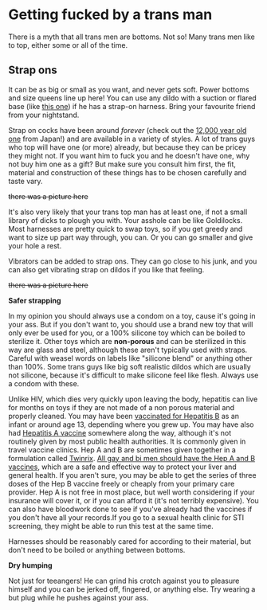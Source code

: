 # Getting fucked by a trans man

There is a myth that all trans men are bottoms. Not so! Many trans men like to top, either some or all of the time.

## Strap ons

It can be as big or small as you want, and never gets soft. Power bottoms and size queens line up here! You can use any dildo with a suction or flared base (like [this one](http://www.priape.com/en/king-cock-10-dildo-with-balls.html)) if he has a strap-on harness. Bring your favourite friend from your nightstand.

Strap on cocks have been around _forever_ (check out the [12,000 year old one](http://www.thatposition.com/blog/august-2014/history-of-strap-on-sex) from Japan!) and are available in a variety of styles. A lot of trans guys who top will have one (or more) already, but because they can be pricey they might not. If you want him to fuck you and he doesn't have one, why not buy him one as a gift? But make sure you consult him first, the fit, material and construction of these things has to be chosen carefully and taste vary.

~~there was a picture here~~

It's also very likely that your trans top man has at least one, if not a small library of dicks to plough you with. Your asshole can be like Goldilocks. Most harnesses are pretty quick to swap toys, so if you get greedy and want to size up part way through, you can. Or you can go smaller and give your hole a rest.

Vibrators can be added to strap ons. They can go close to his junk, and you can also get vibrating strap on dildos if you like that feeling.

~~there was a picture here~~

**Safer strapping**

In my opinion you should always use a condom on a toy, cause it's going in your ass. But if you don't want to, you should use a brand new toy that will only ever be used for you, or a 100% silicone toy which can be boiled to sterilize it. Other toys which are **non-porous** and can be sterilized in this way are glass and steel, although these aren't typically used with straps. Careful with weasel words on labels like "silicone blend" or anything other than 100%. Some trans guys like big soft realistic dildos which are usually not silicone, because it's difficult to make silicone feel like flesh. Always use a condom with these.

Unlike HIV, which dies very quickly upon leaving the body, hepatitis can live for months on toys if they are not made of a non porous material and properly cleaned. You may have been <a href="http://www.cdc.gov/vaccines/vpd-vac/hepb/">vaccinated for Hepatitis B</a> as an infant or around age 13, depending where you grew up. You may have also had [Hepatitis A vaccine](http://www.cdc.gov/vaccines/vpd-vac/hepa/default.htm) somewhere along the way, although it's not routinely given by most public health authorities. It is commonly given in travel vaccine clinics. Hep A and B are sometimes given together in a formulation called [Twinrix](http://www.polaristravelclinic.ca/why-should-i-bother-getting-a-twinrix-shot/). [All gay and bi men should have the Hep A and B vaccines](http://www.cdc.gov/hepatitis/Populations/PDFs/HepGay-FactSheet.pdf), which are a safe and effective way to protect your liver and general health. If you aren't sure, you may be able to get the series of three doses of the Hep B vaccine freely or cheaply from your primary care provider. Hep A is not free in most place, but well worth considering if your insurance will cover it, or if you can afford it (it's not terribly expensive). You can also have bloodwork done to see if you've already had the vaccines if you don't have all your records.If you go to a sexual health clinic for STI screening, they might be able to run this test at the same time.

Harnesses should be reasonably cared for according to their material, but don't need to be boiled or anything between bottoms.

**Dry humping**

Not just for teeangers! He can grind his crotch against you to pleasure himself and you can be jerked off, fingered, or anything else. Try wearing a but plug while he pushes against your ass.
